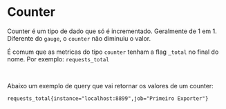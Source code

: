 # Counter

Counter é um tipo de dado que só é incrementado. Geralmente de 1 em 1. Diferente do `gauge`, o `counter` não diminuiu o valor.

É comum que as metricas do tipo `counter` tenham a flag `_total` no final do nome. Por exemplo: `requests_total`

<br>

Abaixo um exemplo de query que vai retornar os valores de um counter:
```
requests_total{instance="localhost:8899",job="Primeiro Exporter"}
```
